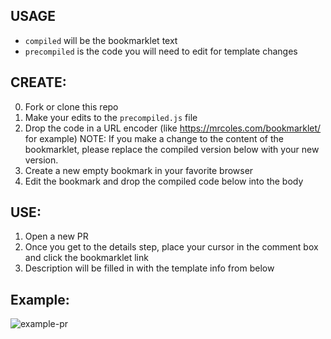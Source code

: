 ## USAGE
* `compiled` will be the bookmarklet text
* `precompiled` is the code you will need to edit for template changes

## CREATE:
0. Fork or clone this repo
1. Make your edits to the `precompiled.js` file
2. Drop the code in a URL encoder (like https://mrcoles.com/bookmarklet/ for example)
NOTE: If you make a change to the content of the bookmarklet, please replace the compiled version below with your new version.
3. Create a new empty bookmark in your favorite browser
4. Edit the bookmark and drop the compiled code below into the body

## USE:
1. Open a new PR
2. Once you get to the details step, place your cursor in the comment box and click the bookmarklet link
3. Description will be filled in with the template info from below

## Example:
![example-pr](https://user-images.githubusercontent.com/3914742/68517627-fa1a8200-024d-11ea-9b3c-d6169584510d.png)
